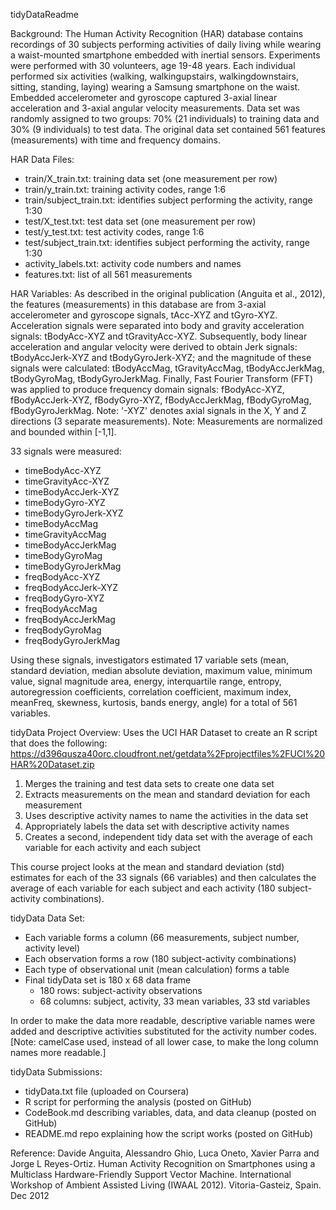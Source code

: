 tidyDataReadme

Background:
The Human Activity Recognition (HAR) database contains recordings of 30 subjects performing activities of daily living while wearing a waist-mounted smartphone embedded with inertial sensors. Experiments were performed with 30 volunteers, age 19-48 years. Each individual performed six activities (walking, walkingupstairs, walkingdownstairs, sitting, standing, laying) wearing a Samsung smartphone on the waist. Embedded accelerometer and gyroscope captured 3-axial linear acceleration and 3-axial angular velocity measurements. Data set was randomly assigned to two groups: 70% (21 individuals) to training data and 30% (9 individuals) to test data. The original data set contained 561 features (measurements) with time and frequency domains.

HAR Data Files:
- train/X_train.txt: training data set (one measurement per row)
- train/y_train.txt: training activity codes, range 1:6
- train/subject_train.txt: identifies subject performing the activity, range 1:30
- test/X_test.txt: test data set (one measurement per row)
- test/y_test.txt: test activity codes, range 1:6
- test/subject_train.txt: identifies subject performing the activity, range 1:30
- activity_labels.txt: activity code numbers and names
- features.txt: list of all 561 measurements

HAR Variables:
As described in the original publication (Anguita et al., 2012), the features (measurements) in this database are from 3-axial accelerometer and gyroscope signals, tAcc-XYZ and tGyro-XYZ. Acceleration signals were separated into body and gravity acceleration signals: tBodyAcc-XYZ and tGravityAcc-XYZ. 
Subsequently, body linear acceleration and angular velocity were derived to obtain Jerk signals: tBodyAccJerk-XYZ and tBodyGyroJerk-XYZ; and the magnitude of these signals were calculated: tBodyAccMag, tGravityAccMag, tBodyAccJerkMag, tBodyGyroMag, tBodyGyroJerkMag. 
Finally, Fast Fourier Transform (FFT) was applied to produce frequency domain signals: fBodyAcc-XYZ, fBodyAccJerk-XYZ, fBodyGyro-XYZ, fBodyAccJerkMag, fBodyGyroMag, fBodyGyroJerkMag. 
Note: '-XYZ' denotes axial signals in the X, Y and Z directions (3 separate measurements). 
Note: Measurements are normalized and bounded within [-1,1].

33 signals were measured:
- timeBodyAcc-XYZ
- timeGravityAcc-XYZ
- timeBodyAccJerk-XYZ
- timeBodyGyro-XYZ
- timeBodyGyroJerk-XYZ
- timeBodyAccMag
- timeGravityAccMag
- timeBodyAccJerkMag
- timeBodyGyroMag
- timeBodyGyroJerkMag
- freqBodyAcc-XYZ
- freqBodyAccJerk-XYZ
- freqBodyGyro-XYZ
- freqBodyAccMag
- freqBodyAccJerkMag
- freqBodyGyroMag
- freqBodyGyroJerkMag

Using these signals, investigators estimated 17 variable sets (mean, standard deviation, median absolute deviation, maximum value, minimum value, signal magnitude area, energy, interquartile range,  entropy, autoregression coefficients, correlation coefficient, maximum index, meanFreq, skewness, kurtosis, bands energy, angle) for a total of 561 variables.

tidyData Project Overview:
Uses the UCI HAR Dataset to create an R script that does the following: 
https://d396qusza40orc.cloudfront.net/getdata%2Fprojectfiles%2FUCI%20HAR%20Dataset.zip 
1. Merges the training and test data sets to create one data set 
2. Extracts measurements on the mean and standard deviation for each measurement
3. Uses descriptive activity names to name the activities in the data set 
4. Appropriately labels the data set with descriptive activity names 
5. Creates a second, independent tidy data set with the average of each variable for each activity and each subject 

This course project looks at the mean and standard deviation (std) estimates for each of the 33 signals (66 variables) and then calculates the average of each variable for each subject and each activity (180 subject-activity combinations).

tidyData Data Set:
- Each variable forms a column (66 measurements, subject number, activity level)
- Each observation forms a row (180 subject-activity combinations)
- Each type of observational unit (mean calculation) forms a table
- Final tidyData set is 180 x 68 data frame 
  * 180 rows: subject-activity observations
  * 68 columns: subject, activity, 33 mean variables, 33 std variables

In order to make the data more readable, descriptive variable names were added and descriptive activities substituted for the activity number codes. [Note: camelCase used, instead of all lower case, to make the long column names more readable.]

tidyData Submissions:
- tidyData.txt file (uploaded on Coursera)
- R script for performing the analysis (posted on GitHub) 
- CodeBook.md describing variables, data, and data cleanup (posted on GitHub)
- README.md repo explaining how the script works (posted on GitHub)

Reference:
Davide Anguita, Alessandro Ghio, Luca Oneto, Xavier Parra and Jorge L Reyes-Ortiz. Human Activity Recognition on Smartphones using a Multiclass Hardware-Friendly Support Vector Machine. International Workshop of Ambient Assisted Living (IWAAL 2012). Vitoria-Gasteiz, Spain. Dec 2012
